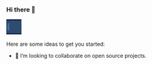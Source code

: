 ### Hi there 👋

<img src="Assets/LoneHandymanTitle.gif" width="40" height="40" />

Here are some ideas to get you started:

- 👯 I’m looking to collaborate on open source projects.

